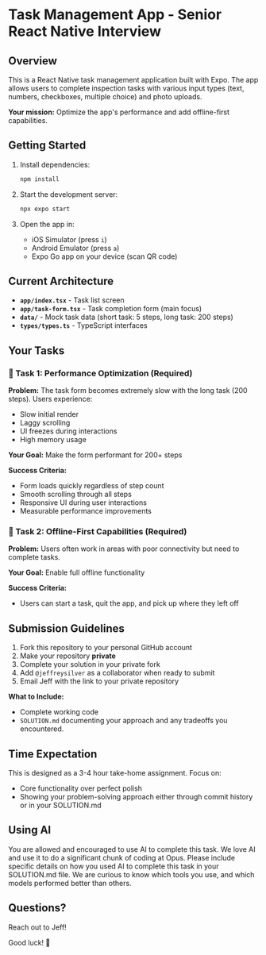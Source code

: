 # Task Management App - Senior React Native Interview

## Overview

This is a React Native task management application built with Expo. The app allows users to complete inspection tasks with various input types (text, numbers, checkboxes, multiple choice) and photo uploads.

**Your mission:** Optimize the app's performance and add offline-first capabilities.

## Getting Started

1. Install dependencies:
   ```bash
   npm install
   ```

2. Start the development server:
   ```bash
   npx expo start
   ```

3. Open the app in:
   - iOS Simulator (press `i`)
   - Android Emulator (press `a`)
   - Expo Go app on your device (scan QR code)

## Current Architecture

- **`app/index.tsx`** - Task list screen
- **`app/task-form.tsx`** - Task completion form (main focus)
- **`data/`** - Mock task data (short task: 5 steps, long task: 200 steps)
- **`types/types.ts`** - TypeScript interfaces

## Your Tasks

### 🚀 Task 1: Performance Optimization (Required)

**Problem:** The task form becomes extremely slow with the long task (200 steps). Users experience:
- Slow initial render
- Laggy scrolling
- UI freezes during interactions
- High memory usage

**Your Goal:** Make the form performant for 200+ steps

**Success Criteria:**
- Form loads quickly regardless of step count
- Smooth scrolling through all steps
- Responsive UI during user interactions
- Measurable performance improvements

### 📱 Task 2: Offline-First Capabilities (Required)

**Problem:** Users often work in areas with poor connectivity but need to complete tasks.

**Your Goal:** Enable full offline functionality

**Success Criteria:**
- Users can start a task, quit the app, and pick up where they left off

## Submission Guidelines
1. Fork this repository to your personal GitHub account
2. Make your repository **private**
3. Complete your solution in your private fork
4. Add `@jeffreysilver` as a collaborator when ready to submit
5. Email Jeff with the link to your private repository


**What to Include:**
- Complete working code
- `SOLUTION.md` documenting your approach and any tradeoffs you encountered.

## Time Expectation

This is designed as a 3-4 hour take-home assignment. Focus on:
- Core functionality over perfect polish
- Showing your problem-solving approach either through commit history or in your SOLUTION.md

## Using AI
You are allowed and encouraged to use AI to complete this task. We love AI and use it to do a significant chunk of coding at Opus. Please include specific details on how you used AI to complete this task in your SOLUTION.md file. We are curious to know which tools you use, and which models performed better than others.

## Questions?
Reach out to Jeff!

Good luck! 🚀
